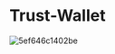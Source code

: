 # Trust-Wallet
![5ef646c1402be](https://github.com/Ldraco/Trust-Wallet/assets/89516538/704d3450-a7aa-4b23-af0b-fc798c4cedee)
